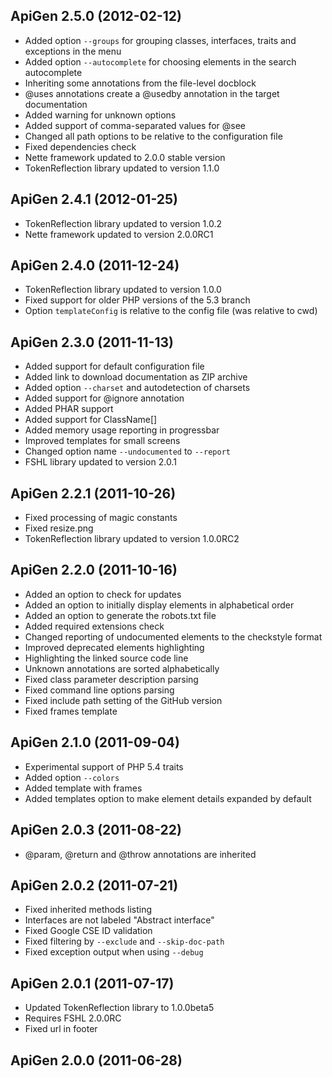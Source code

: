 ## ApiGen 2.5.0 (2012-02-12) ##

* Added option ```--groups``` for grouping classes, interfaces, traits and exceptions in the menu
* Added option ```--autocomplete``` for choosing elements in the search autocomplete
* Inheriting some annotations from the file-level docblock
* @uses annotations create a @usedby annotation in the target documentation
* Added warning for unknown options
* Added support of comma-separated values for @see
* Changed all path options to be relative to the configuration file
* Fixed dependencies check
* Nette framework updated to 2.0.0 stable version
* TokenReflection library updated to version 1.1.0

## ApiGen 2.4.1 (2012-01-25) ##

* TokenReflection library updated to version 1.0.2
* Nette framework updated to version 2.0.0RC1

## ApiGen 2.4.0 (2011-12-24) ##

* TokenReflection library updated to version 1.0.0
* Fixed support for older PHP versions of the 5.3 branch
* Option ```templateConfig``` is relative to the config file (was relative to cwd)

## ApiGen 2.3.0 (2011-11-13) ##

* Added support for default configuration file
* Added link to download documentation as ZIP archive
* Added option ```--charset``` and autodetection of charsets
* Added support for @ignore annotation
* Added PHAR support
* Added support for ClassName[]
* Added memory usage reporting in progressbar
* Improved templates for small screens
* Changed option name ```--undocumented``` to ```--report```
* FSHL library updated to version 2.0.1

## ApiGen 2.2.1 (2011-10-26) ##

* Fixed processing of magic constants
* Fixed resize.png
* TokenReflection library updated to version 1.0.0RC2

## ApiGen 2.2.0 (2011-10-16) ##

* Added an option to check for updates
* Added an option to initially display elements in alphabetical order
* Added an option to generate the robots.txt file
* Added required extensions check
* Changed reporting of undocumented elements to the checkstyle format
* Improved deprecated elements highlighting
* Highlighting the linked source code line
* Unknown annotations are sorted alphabetically
* Fixed class parameter description parsing
* Fixed command line options parsing
* Fixed include path setting of the GitHub version
* Fixed frames template

## ApiGen 2.1.0 (2011-09-04) ##

* Experimental support of PHP 5.4 traits
* Added option ```--colors```
* Added template with frames
* Added templates option to make element details expanded by default

## ApiGen 2.0.3 (2011-08-22) ##

* @param, @return and @throw annotations are inherited

## ApiGen 2.0.2 (2011-07-21) ##

* Fixed inherited methods listing
* Interfaces are not labeled "Abstract interface"
* Fixed Google CSE ID validation
* Fixed filtering by ```--exclude``` and ```--skip-doc-path```
* Fixed exception output when using ```--debug```

## ApiGen 2.0.1 (2011-07-17) ##

* Updated TokenReflection library to 1.0.0beta5
* Requires FSHL 2.0.0RC
* Fixed url in footer

## ApiGen 2.0.0 (2011-06-28) ##
